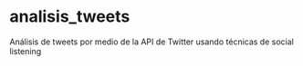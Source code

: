 # analisis_tweets
Análisis de tweets por medio de la API de Twitter usando técnicas de 
social listening
